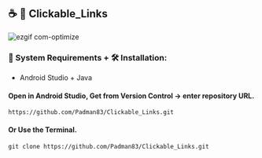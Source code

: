## ☕ 📱 Clickable_Links

![ezgif com-optimize](https://user-images.githubusercontent.com/45048950/94666840-922ac980-0340-11eb-84ed-00af7d3b6e3c.gif)

### 🧰 System Requirements + 🛠️ Installation:

* Android Studio + Java

#### Open in Android Studio, Get from Version Control -> enter repository URL.

```
https://github.com/Padman83/Clickable_Links.git
```

#### Or Use the Terminal.

```
git clone https://github.com/Padman83/Clickable_Links.git
